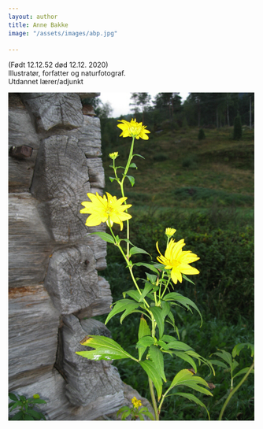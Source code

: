 ```yaml
---
layout: author
title: Anne Bakke
image: "/assets/images/abp.jpg"

---
```

(Født 12.12.52 død 12.12. 2020)  
Illustratør, forfatter og naturfotograf.  
Utdannet lærer/adjunkt

![](/assets/images/ab5.JPG)